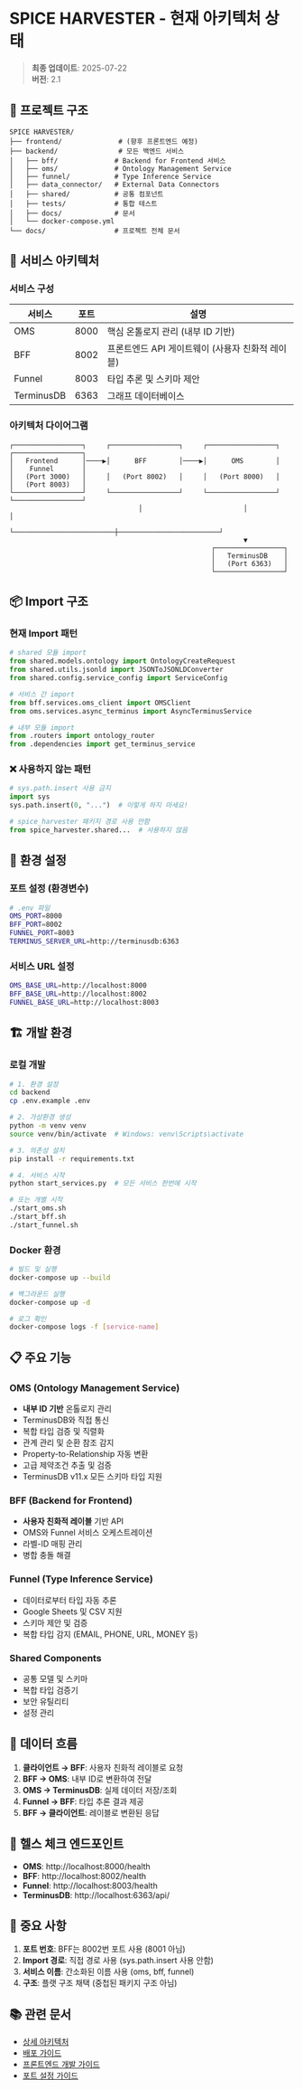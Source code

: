 # SPICE HARVESTER - 현재 아키텍처 상태

> **최종 업데이트**: 2025-07-22  
> **버전**: 2.1

## 📁 프로젝트 구조

```
SPICE HARVESTER/
├── frontend/              # (향후 프론트엔드 예정)
├── backend/               # 모든 백엔드 서비스
│   ├── bff/              # Backend for Frontend 서비스
│   ├── oms/              # Ontology Management Service
│   ├── funnel/           # Type Inference Service
│   ├── data_connector/   # External Data Connectors
│   ├── shared/           # 공통 컴포넌트
│   ├── tests/            # 통합 테스트
│   ├── docs/             # 문서
│   └── docker-compose.yml
└── docs/                 # 프로젝트 전체 문서
```

## 🚀 서비스 아키텍처

### 서비스 구성
| 서비스 | 포트 | 설명 |
|--------|------|------|
| OMS | 8000 | 핵심 온톨로지 관리 (내부 ID 기반) |
| BFF | 8002 | 프론트엔드 API 게이트웨이 (사용자 친화적 레이블) |
| Funnel | 8003 | 타입 추론 및 스키마 제안 |
| TerminusDB | 6363 | 그래프 데이터베이스 |

### 아키텍처 다이어그램
```
┌─────────────────┐     ┌─────────────────┐     ┌─────────────────┐     ┌─────────────────┐
│   Frontend      │────▶│      BFF        │────▶│      OMS        │     │    Funnel       │
│   (Port 3000)   │     │   (Port 8002)   │     │   (Port 8000)   │     │   (Port 8003)   │
└─────────────────┘     └─────────────────┘     └─────────────────┘     └─────────────────┘
                                │                         │                         │
                                └─────────────────────────┼─────────────────────────┘
                                                          ▼
                                                  ┌─────────────────┐
                                                  │   TerminusDB    │
                                                  │   (Port 6363)   │
                                                  └─────────────────┘
```

## 📦 Import 구조

### 현재 Import 패턴
```python
# shared 모듈 import
from shared.models.ontology import OntologyCreateRequest
from shared.utils.jsonld import JSONToJSONLDConverter
from shared.config.service_config import ServiceConfig

# 서비스 간 import
from bff.services.oms_client import OMSClient
from oms.services.async_terminus import AsyncTerminusService

# 내부 모듈 import
from .routers import ontology_router
from .dependencies import get_terminus_service
```

### ❌ 사용하지 않는 패턴
```python
# sys.path.insert 사용 금지
import sys
sys.path.insert(0, "...")  # 이렇게 하지 마세요!

# spice_harvester 패키지 경로 사용 안함
from spice_harvester.shared...  # 사용하지 않음
```

## 🔧 환경 설정

### 포트 설정 (환경변수)
```bash
# .env 파일
OMS_PORT=8000
BFF_PORT=8002
FUNNEL_PORT=8003
TERMINUS_SERVER_URL=http://terminusdb:6363
```

### 서비스 URL 설정
```bash
OMS_BASE_URL=http://localhost:8000
BFF_BASE_URL=http://localhost:8002
FUNNEL_BASE_URL=http://localhost:8003
```

## 🏗️ 개발 환경

### 로컬 개발
```bash
# 1. 환경 설정
cd backend
cp .env.example .env

# 2. 가상환경 생성
python -m venv venv
source venv/bin/activate  # Windows: venv\Scripts\activate

# 3. 의존성 설치
pip install -r requirements.txt

# 4. 서비스 시작
python start_services.py  # 모든 서비스 한번에 시작

# 또는 개별 시작
./start_oms.sh
./start_bff.sh
./start_funnel.sh
```

### Docker 환경
```bash
# 빌드 및 실행
docker-compose up --build

# 백그라운드 실행
docker-compose up -d

# 로그 확인
docker-compose logs -f [service-name]
```

## 📋 주요 기능

### OMS (Ontology Management Service)
- **내부 ID 기반** 온톨로지 관리
- TerminusDB와 직접 통신
- 복합 타입 검증 및 직렬화
- 관계 관리 및 순환 참조 감지
- Property-to-Relationship 자동 변환
- 고급 제약조건 추출 및 검증
- TerminusDB v11.x 모든 스키마 타입 지원

### BFF (Backend for Frontend)
- **사용자 친화적 레이블** 기반 API
- OMS와 Funnel 서비스 오케스트레이션
- 라벨-ID 매핑 관리
- 병합 충돌 해결

### Funnel (Type Inference Service)
- 데이터로부터 타입 자동 추론
- Google Sheets 및 CSV 지원
- 스키마 제안 및 검증
- 복합 타입 감지 (EMAIL, PHONE, URL, MONEY 등)

### Shared Components
- 공통 모델 및 스키마
- 복합 타입 검증기
- 보안 유틸리티
- 설정 관리

## 🔄 데이터 흐름

1. **클라이언트 → BFF**: 사용자 친화적 레이블로 요청
2. **BFF → OMS**: 내부 ID로 변환하여 전달
3. **OMS → TerminusDB**: 실제 데이터 저장/조회
4. **Funnel → BFF**: 타입 추론 결과 제공
5. **BFF → 클라이언트**: 레이블로 변환된 응답

## 📝 헬스 체크 엔드포인트

- **OMS**: http://localhost:8000/health
- **BFF**: http://localhost:8002/health
- **Funnel**: http://localhost:8003/health
- **TerminusDB**: http://localhost:6363/api/

## 🚨 중요 사항

1. **포트 번호**: BFF는 8002번 포트 사용 (8001 아님)
2. **Import 경로**: 직접 경로 사용 (sys.path.insert 사용 안함)
3. **서비스 이름**: 간소화된 이름 사용 (oms, bff, funnel)
4. **구조**: 플랫 구조 채택 (중첩된 패키지 구조 아님)

## 📚 관련 문서

- [상세 아키텍처](./DETAILED_ARCHITECTURE.md)
- [배포 가이드](./backend/docs/deployment/DEPLOYMENT_GUIDE.md)
- [프론트엔드 개발 가이드](./backend/docs/development/FRONTEND_DEVELOPMENT_GUIDE.md)
- [포트 설정 가이드](./backend/PORT_CONFIGURATION.md)